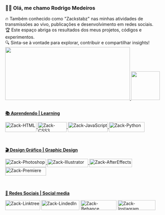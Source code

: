 <h3>👨‍🚀 Olá, me chamo Rodrigo Medeiros </h3>
🔥 Também conhecido como "Zackstabz" nas minhas atividades de transmissões ao vivo, publicações e desenvolvimento em redes sociais. </br> 
🏆 Este espaço abriga os resultados dos meus projetos, códigos e experimentos. </br> 🔍 Sinta-se à vontade para explorar, contribuir e compartilhar insights!

<div>
    <a href="https://github.com/zackstabz">
    <img height="170cm" src="https://github-readme-stats.vercel.app/api?username=zackstabz&show_icons=true&icon_color=ffd200&rank_=true&theme=dark"width="400"/>
    <img height="92cm" src="https://github-readme-stats.vercel.app/api/top-langs/?username=zackstabz&layout=donut&theme=dark"/>
</div>
        
##
        
<p><b> 📚 Aprendendo | Learning </b></p>
<div style="display: inline_block">
    <img align="center" alt="Zack-HTML" height="32px" width="100px" src="https://img.shields.io/badge/HTML5-E34F26?style=for-the-badge&logo=html5&logoColor=white">
    <img align="center" alt="Zack-CSS3" height="32px" width="93px" src="https://img.shields.io/badge/CSS3-1572B6?style=for-the-badge&logo=css3&logoColor=white">
    <img align="center" alt="Zack-JavaScript" height="32px" width="128px" src="https://img.shields.io/badge/JavaScript-F7DF1E?style=for-the-badge&logo=javascript&logoColor=black">
    <img align="center" alt="Zack-Python" height="32px" width="114px" src="https://img.shields.io/badge/Python-3776AB?style=for-the-badge&logo=python&logoColor=white">
</div>
<br>
<br>

<p><b> 🎬 Design Gráfico | Graphic Design </b></p>
<div style="display: inline_block">
    <img align="center" alt="Zack-Photoshop" height="27px" width="131px" src="https://aleen42.github.io/badges/src/photoshop.svg">
    <img align="center" alt="Zack-Illustrator" height="27px" width="131px" src="https://aleen42.github.io/badges/src/illustrator.svg">
    <img align="center" alt="Zack-AfterEffects" height="27px" width="137px" src="https://aleen42.github.io/badges/src/after_effects.svg">
    <img align="center" alt="Zack-Premiere" height="27px" width="131px" src="https://aleen42.github.io/badges/src/premiere.svg">
</div>
<br>
<br>

<p><b> 👥 Redes Sociais | Social media </b></p>
<div>
    <a href="https://linktr.ee/Zackstabz" target="_blank"> <img align="center" alt="Zack-Linktree" height="32px" width="112px" src="https://img.shields.io/badge/linktree-39E09B?style=for-the-badge&logo=linktree&logoColor=white" target="_blank"></a>
    <a href="https://www.linkedin.com/in/rodrigo-med/" target="_blank"> <img align="center" alt="Zack-LindedIn" height="32px" width="122px" src="https://img.shields.io/badge/LinkedIn-0077B5?style=for-the-badge&logo=linkedin&logoColor=white" target="_blank"></a>
    <a href="https://www.behance.net/zackstabz" target="_blank"> <img align="center" alt="Zack-Behance" height="32px" width="115px" src="https://img.shields.io/badge/Behance-0054F7?style=for-the-badge&logo=behance&logoColor=white" target="_blank"></a>
    <a href="https://www.instagram.com/zackstabz/" target="_blank"> <img align="center" alt="Zack-Instagram" height="32px" width="121px" src="https://img.shields.io/badge/Instagram-E4405F?style=for-the-badge&logo=instagram&logoColor=white" target="_blank"></a>
</div>
